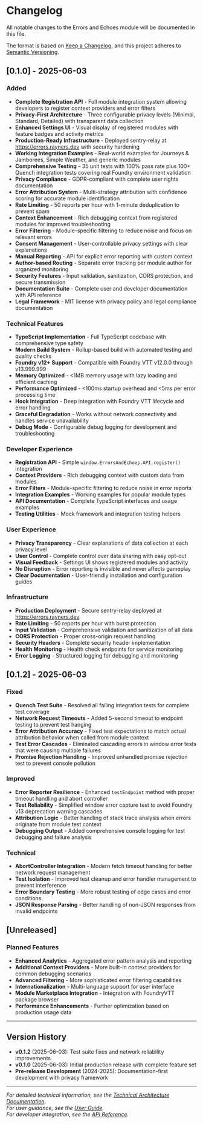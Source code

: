 # Changelog

All notable changes to the Errors and Echoes module will be documented in this file.

The format is based on [Keep a Changelog](https://keepachangelog.com/en/1.0.0/),
and this project adheres to [Semantic Versioning](https://semver.org/spec/v2.0.0.html).

## [0.1.0] - 2025-06-03

### Added

- **Complete Registration API** - Full module integration system allowing developers to register context providers and error filters
- **Privacy-First Architecture** - Three configurable privacy levels (Minimal, Standard, Detailed) with transparent data collection
- **Enhanced Settings UI** - Visual display of registered modules with feature badges and activity metrics
- **Production-Ready Infrastructure** - Deployed sentry-relay at https://errors.rayners.dev with security hardening
- **Working Integration Examples** - Real-world examples for Journeys & Jamborees, Simple Weather, and generic modules
- **Comprehensive Testing** - 35 unit tests with 100% pass rate plus 100+ Quench integration tests covering real Foundry environment validation
- **Privacy Compliance** - GDPR-compliant with complete user rights documentation
- **Error Attribution System** - Multi-strategy attribution with confidence scoring for accurate module identification
- **Rate Limiting** - 50 reports per hour with 1-minute deduplication to prevent spam
- **Context Enhancement** - Rich debugging context from registered modules for improved troubleshooting
- **Error Filtering** - Module-specific filtering to reduce noise and focus on relevant errors
- **Consent Management** - User-controllable privacy settings with clear explanations
- **Manual Reporting** - API for explicit error reporting with custom context
- **Author-based Routing** - Separate error tracking per module author for organized monitoring
- **Security Features** - Input validation, sanitization, CORS protection, and secure transmission
- **Documentation Suite** - Complete user and developer documentation with API reference
- **Legal Framework** - MIT license with privacy policy and legal compliance documentation

### Technical Features

- **TypeScript Implementation** - Full TypeScript codebase with comprehensive type safety
- **Modern Build System** - Rollup-based build with automated testing and quality checks
- **Foundry v12+ Support** - Compatible with Foundry VTT v12.0.0 through v13.999.999
- **Memory Optimized** - <1MB memory usage with lazy loading and efficient caching
- **Performance Optimized** - <100ms startup overhead and <5ms per error processing time
- **Hook Integration** - Deep integration with Foundry VTT lifecycle and error handling
- **Graceful Degradation** - Works without network connectivity and handles service unavailability
- **Debug Mode** - Configurable debug logging for development and troubleshooting

### Developer Experience

- **Registration API** - Simple `window.ErrorsAndEchoes.API.register()` integration
- **Context Providers** - Rich debugging context with custom data from modules
- **Error Filters** - Module-specific filtering to reduce noise in error reports
- **Integration Examples** - Working examples for popular module types
- **API Documentation** - Complete TypeScript interfaces and usage examples
- **Testing Utilities** - Mock framework and integration testing helpers

### User Experience

- **Privacy Transparency** - Clear explanations of data collection at each privacy level
- **User Control** - Complete control over data sharing with easy opt-out
- **Visual Feedback** - Settings UI shows registered modules and activity
- **No Disruption** - Error reporting is invisible and never affects gameplay
- **Clear Documentation** - User-friendly installation and configuration guides

### Infrastructure

- **Production Deployment** - Secure sentry-relay deployed at https://errors.rayners.dev
- **Rate Limiting** - 50 reports per hour with burst protection
- **Input Validation** - Comprehensive validation and sanitization of all data
- **CORS Protection** - Proper cross-origin request handling
- **Security Headers** - Complete security header implementation
- **Health Monitoring** - Health check endpoints for service monitoring
- **Error Logging** - Structured logging for debugging and monitoring

## [0.1.2] - 2025-06-03

### Fixed

- **Quench Test Suite** - Resolved all failing integration tests for complete test coverage
- **Network Request Timeouts** - Added 5-second timeout to endpoint testing to prevent test hanging
- **Error Attribution Accuracy** - Fixed test expectations to match actual attribution behavior when called from module context
- **Test Error Cascades** - Eliminated cascading errors in window error tests that were causing multiple failures
- **Promise Rejection Handling** - Improved unhandled promise rejection test to prevent console pollution

### Improved

- **Error Reporter Resilience** - Enhanced `testEndpoint` method with proper timeout handling and abort controller
- **Test Reliability** - Simplified window error capture test to avoid Foundry v13 deprecation warning cascades
- **Attribution Logic** - Better handling of stack trace analysis when errors originate from module test context
- **Debugging Output** - Added comprehensive console logging for test debugging and failure analysis

### Technical

- **AbortController Integration** - Modern fetch timeout handling for better network request management
- **Test Isolation** - Improved test cleanup and error handler management to prevent interference
- **Error Boundary Testing** - More robust testing of edge cases and error conditions
- **JSON Response Parsing** - Better handling of non-JSON responses from invalid endpoints

## [Unreleased]

### Planned Features

- **Enhanced Analytics** - Aggregated error pattern analysis and reporting
- **Additional Context Providers** - More built-in context providers for common debugging scenarios
- **Advanced Filtering** - More sophisticated error filtering capabilities
- **Internationalization** - Multi-language support for user interface
- **Module Marketplace Integration** - Integration with FoundryVTT package browser
- **Performance Enhancements** - Further optimization based on production usage data

---

## Version History

- **v0.1.2** (2025-06-03): Test suite fixes and network reliability improvements
- **v0.1.0** (2025-06-03): Initial production release with complete feature set
- **Pre-release Development** (2024-2025): Documentation-first development with privacy framework

---

_For detailed technical information, see the [Technical Architecture Documentation](TECHNICAL-ARCHITECTURE.md)._  
_For user guidance, see the [User Guide](README_FOUNDRY.md)._  
_For developer integration, see the [API Reference](API-REFERENCE.md)._
